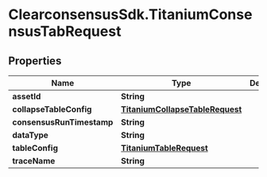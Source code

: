 # ClearconsensusSdk.TitaniumConsensusTabRequest

## Properties

Name | Type | Description | Notes
------------ | ------------- | ------------- | -------------
**assetId** | **String** |  | [optional] 
**collapseTableConfig** | [**TitaniumCollapseTableRequest**](TitaniumCollapseTableRequest.md) |  | [optional] 
**consensusRunTimestamp** | **String** |  | [optional] 
**dataType** | **String** |  | [optional] 
**tableConfig** | [**TitaniumTableRequest**](TitaniumTableRequest.md) |  | [optional] 
**traceName** | **String** |  | [optional] 


